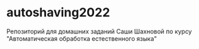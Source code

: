 # autoshaving2022

Репозиторий для домашних заданий Саши Шахновой по курсу "Автоматическая обработка естественного языка"
